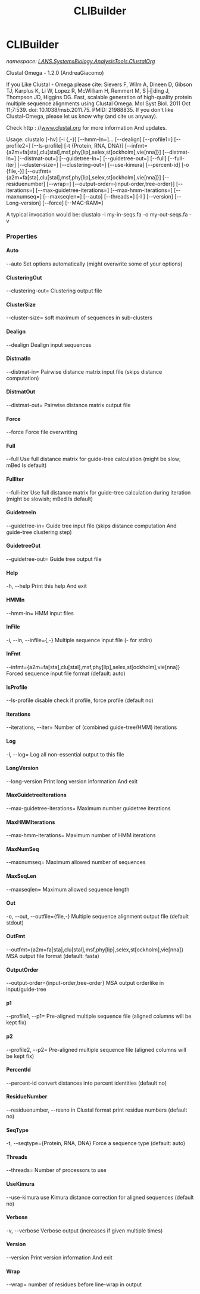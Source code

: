 ﻿---
title: CLIBuilder
---

# CLIBuilder
_namespace: [LANS.SystemsBiology.AnalysisTools.ClustalOrg](N-LANS.SystemsBiology.AnalysisTools.ClustalOrg.html)_

Clustal Omega - 1.2.0 (AndreaGiacomo)

 If you Like Clustal - Omega please cite:
 Sievers F, Wilm A, Dineen D, Gibson TJ, Karplus K, Li W, Lopez R, McWilliam H, Remmert M, S├╢ding J, Thompson JD, Higgins DG.
 Fast, scalable generation of high-quality protein multiple sequence alignments using Clustal Omega.
 Mol Syst Biol. 2011 Oct 11;7:539. doi: 10.1038/msb.2011.75. PMID: 21988835.
 If you don't like Clustal-Omega, please let us know why (and cite us anyway).

 Check http : //www.clustal.org for more information And updates.

 Usage: clustalo [-hv] [-i {<file>,-}] [--hmm-In=<file>]... [--dealign] [--profile1=<file>] [--profile2=<file>] 
 [--Is-profile] [-t {Protein, RNA, DNA}] [--infmt={a2m=fa[sta],clu[stal],msf,phy[lip],selex,st[ockholm],vie[nna]}] 
 [--distmat-In=<file>] [--distmat-out=<file>] [--guidetree-In=<file>] [--guidetree-out=<file>] [--full] [--full-iter] 
 [--cluster-size=<n>] [--clustering-out=<file>] [--use-kimura] [--percent-id] [-o {file,-}] 
 [--outfmt={a2m=fa[sta],clu[stal],msf,phy[lip],selex,st[ockholm],vie[nna]}] [--residuenumber] [--wrap=<n>] 
 [--output-order={input-order,tree-order}] [--iterations=<n>] [--max-guidetree-iterations=<n>] [--max-hmm-iterations=<n>] 
 [--maxnumseq=<n>] [--maxseqlen=<l>] [--auto] [--threads=<n>] [-l <file>] [--version] [--Long-version] [--force] 
 [--MAC-RAM=<n>]

 A typical invocation would be: clustalo -i my-in-seqs.fa -o my-out-seqs.fa -v



### Properties

#### Auto
--auto 
 Set options automatically (might overwrite some of your options)
#### ClusteringOut
--clustering-out=<file> 
 Clustering output file
#### ClusterSize
--cluster-size=<n> 
 soft maximum of sequences in sub-clusters
#### Dealign
--dealign 
 Dealign input sequences
#### DistmatIn
--distmat-in=<file> 
 Pairwise distance matrix input file (skips distance computation)
#### DistmatOut
--distmat-out=<file> 
 Pairwise distance matrix output file
#### Force
--force 
 Force file overwriting
#### Full
--full 
 Use full distance matrix for guide-tree calculation (might be slow; mBed Is default)
#### FullIter
--full-iter 
 Use full distance matrix for guide-tree calculation during iteration (might be slowish; mBed Is default)
#### GuidetreeIn
--guidetree-in=<file> 
 Guide tree input file (skips distance computation And guide-tree clustering step)
#### GuidetreeOut
--guidetree-out=<file> 
 Guide tree output file
#### Help
-h, --help 
 Print this help And exit
#### HMMIn
--hmm-in=<file> 
 HMM input files
#### InFile
-i, --in, --infile={<file>,-} 
 Multiple sequence input file (- for stdin)
#### InFmt
--infmt={a2m=fa[sta],clu[stal],msf,phy[lip],selex,st[ockholm],vie[nna]} 
 Forced sequence input file format (default: auto)
#### IsProfile
--Is-profile 
 disable check if profile, force profile (default no)
#### Iterations
--iterations, --iter=<n> 
 Number of (combined guide-tree/HMM) iterations
#### Log
-l, --log=<file> 
 Log all non-essential output to this file
#### LongVersion
--long-version 
 Print long version information And exit
#### MaxGuidetreeIterations
--max-guidetree-iterations=<n> 
 Maximum number guidetree iterations
#### MaxHMMIterations
--max-hmm-iterations=<n> 
 Maximum number of HMM iterations
#### MaxNumSeq
--maxnumseq=<n> 
 Maximum allowed number of sequences
#### MaxSeqLen
--maxseqlen=<l> 
 Maximum allowed sequence length
#### Out
-o, --out, --outfile={file,-} 
 Multiple sequence alignment output file (default stdout)
#### OutFmt
--outfmt={a2m=fa[sta],clu[stal],msf,phy[lip],selex,st[ockholm],vie[nna]} 
 MSA output file format (default: fasta)
#### OutputOrder
--output-order={input-order,tree-order} 
 MSA output orderlike in input/guide-tree
#### p1
--profile1, --p1=<file> 
 Pre-aligned multiple sequence file (aligned columns will be kept fix)
#### p2
--profile2, --p2=<file> 
 Pre-aligned multiple sequence file (aligned columns will be kept fix)
#### PercentId
--percent-id 
 convert distances into percent identities (default no)
#### ResidueNumber
--residuenumber, --resno 
 in Clustal format print residue numbers (default no)
#### SeqType
-t, --seqtype={Protein, RNA, DNA} 
 Force a sequence type (default: auto)
#### Threads
--threads=<n> 
 Number of processors to use
#### UseKimura
--use-kimura 
 use Kimura distance correction for aligned sequences (default no)
#### Verbose
-v, --verbose 
 Verbose output (increases if given multiple times)
#### Version
--version 
 Print version information And exit
#### Wrap
--wrap=<n> 
 number of residues before line-wrap in output

